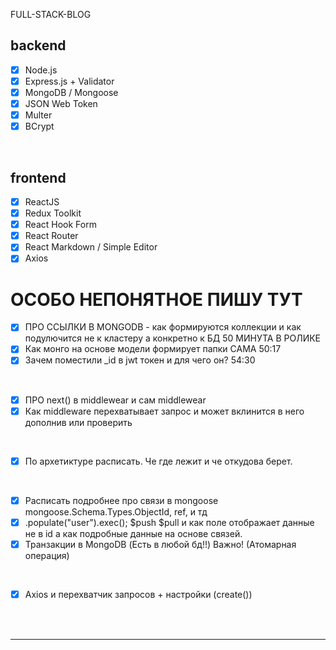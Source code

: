 FULL-STACK-BLOG

<h2>backend</h2>

- [x] Node.js
- [x] Express.js + Validator
- [x] MongoDB / Mongoose
- [x] JSON Web Token
- [x] Multer
- [x] BCrypt

<br>

<h2>frontend</h2>

- [x] ReactJS
- [x] Redux Toolkit
- [x] React Hook Form
- [x] React Router
- [x] React Markdown / Simple Editor
- [x] Axios

# ОСОБО НЕПОНЯТНОЕ ПИШУ ТУТ
- [x] ПРО ССЫЛКИ В MONGODB - как формируются коллекции и как подулючится не к кластеру а конкретно к БД 50 МИНУТА В РОЛИКЕ
- [x] Как монго на основе модели формирует папки САМА 50:17
- [x] Зачем поместили _id в jwt токен и для чего он? 54:30

<br>
    
- [x] ПРО next() в middlewear и сам middlewear
- [x] Как middleware перехватывает запрос и может вклинится в него дополнив или проверить

<br>

- [x] По архетиктуре расписать. Че где лежит и че откудова берет.

<br>
  
- [x] Расписать подробнее про связи в mongoose mongoose.Schema.Types.ObjectId, ref, и тд
- [x] .populate("user").exec(); $push $pull и как поле отображает данные не в id а как подробные данные на основе связей.
- [x] Транзакции в MongoDB (Есть в любой бд!!) Важно! (Атомарная операция)

<br>

- [x] Axios и перехватчик запросов + настройки (create())

<br>
<br>
<hr>
